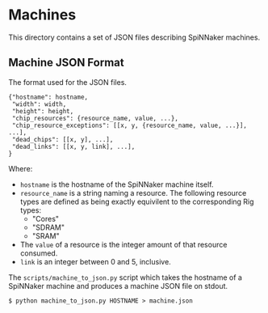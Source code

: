 Machines
========

This directory contains a set of JSON files describing SpiNNaker machines.


Machine JSON Format
-------------------

The format used for the JSON files.

    {"hostname": hostname,
     "width": width,
     "height": height,
     "chip_resources": {resource_name, value, ...},
     "chip_resource_exceptions": [[x, y, {resource_name, value, ...}], ...],
     "dead_chips": [[x, y], ...],
     "dead_links": [[x, y, link], ...],
    }

Where:

* `hostname` is the hostname of the SpiNNaker machine itself.
* `resource_name` is a string naming a resource. The following resource types
  are defined as being exactly equivilent to the corresponding Rig types:
  * "Cores"
  * "SDRAM"
  * "SRAM"
* The `value` of a resource is the integer amount of that resource consumed.
* `link` is an integer between 0 and 5, inclusive.

The `scripts/machine_to_json.py` script which takes the hostname of a SpiNNaker
machine and produces a machine JSON file on stdout.

    $ python machine_to_json.py HOSTNAME > machine.json

